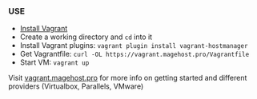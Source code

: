### USE

* [Install Vagrant](http://www.vagrantup.com/download)
* Create a working directory and `cd` into it
* Install Vagrant plugins: `vagrant plugin install vagrant-hostmanager`
* Get Vagrantfile: `curl -OL https://vagrant.magehost.pro/Vagrantfile`
* Start VM: `vagrant up`


Visit [vagrant.magehost.pro](https://vagrant.magehost.pro/) for more info on getting started and different providers (Virtualbox, Parallels, VMware)